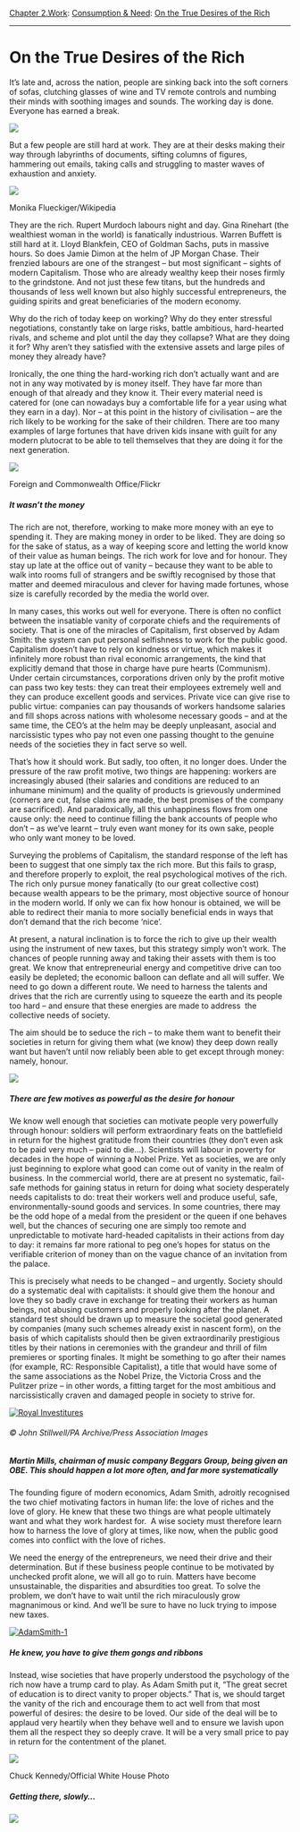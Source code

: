 [Chapter 2.Work](https://www.theschooloflife.com/thebookoflife/category/work/): [Consumption & Need](https://www.theschooloflife.com/thebookoflife/category/work/consumption-and-need/): [On the True Desires of the Rich](https://www.theschooloflife.com/thebookoflife/what-the-rich-really-want-and-why-we-should-give-it-to-them/)

* * *

# On the True Desires of the Rich

It’s late and, across the nation, people are sinking back into the soft corners of sofas, clutching glasses of wine and TV remote controls and numbing their minds with soothing images and sounds. The working day is done. Everyone has earned a break.

![](https://www.theschooloflife.com/thebookoflife/wp-content/uploads/2014/10/london-bridge-2427134_1920-1024x683.jpg)

But a few people are still hard at work. They are at their desks making their way through labyrinths of documents, sifting columns of figures, hammering out emails, taking calls and struggling to master waves of exhaustion and anxiety.

 ![](https://www.theschooloflife.com/thebookoflife/wp-content/uploads/2014/10/Rupert_Murdoch_-_World_Economic_Forum_Annual_Meeting_Davos_2009-1024x683.jpg)

Monika Flueckiger/Wikipedia

They are the rich. Rupert Murdoch labours night and day. Gina Rinehart (the wealthiest woman in the world) is fanatically industrious. Warren Buffett is still hard at it. Lloyd Blankfein, CEO of Goldman Sachs, puts in massive hours. So does Jamie Dimon at the helm of JP Morgan Chase. Their frenzied labours are one of the strangest – but most significant – sights of modern Capitalism. Those who are already wealthy keep their noses firmly to the grindstone. And not just these few titans, but the hundreds and thousands of less well known but also highly successful entrepreneurs, the guiding spirits and great beneficiaries of the modern economy.

Why do the rich of today keep on working? Why do they enter stressful negotiations, constantly take on large risks, battle ambitious, hard-hearted rivals, and scheme and plot until the day they collapse? What are they doing it for? Why aren’t they satisfied with the extensive assets and large piles of money they already have?

Ironically, the one thing the hard-working rich don’t actually want and are not in any way motivated by is money itself. They have far more than enough of that already and they know it. Their every material need is catered for (one can nowadays buy a comfortable life for a year using what they earn in a day). Nor – at this point in the history of civilisation – are the rich likely to be working for the sake of their children. There are too many examples of large fortunes that have driven kids insane with guilt for any modern plutocrat to be able to tell themselves that they are doing it for the next generation.

 ![](https://www.theschooloflife.com/thebookoflife/wp-content/uploads/2014/10/8612210069_b867fa3d5c_o-1024x755.jpg)

Foreign and Commonwealth Office/Flickr

##### It wasn’t the money

The rich are not, therefore, working to make more money with an eye to spending it. They are making money in order to be liked. They are doing so for the sake of status, as a way of keeping score and letting the world know of their value as human beings. The rich work for love and for honour. They stay up late at the office out of vanity – because they want to be able to walk into rooms full of strangers and be swiftly recognised by those that matter and deemed miraculous and clever for having made fortunes, whose size is carefully recorded by the media the world over.

In many cases, this works out well for everyone. There is often no conflict between the insatiable vanity of corporate chiefs and the requirements of society. That is one of the miracles of Capitalism, first observed by Adam Smith: the system can put personal selfishness to work for the public good. Capitalism doesn’t have to rely on kindness or virtue, which makes it infinitely more robust than rival economic arrangements, the kind that explicitly demand that those in charge have pure hearts (Communism). Under certain circumstances, corporations driven only by the profit motive can pass two key tests: they can treat their employees extremely well and they can produce excellent goods and services. Private vice can give rise to public virtue: companies can pay thousands of workers handsome salaries and fill shops across nations with wholesome necessary goods – and at the same time, the CEO’s at the helm may be deeply unpleasant, asocial and narcissistic types who pay not even one passing thought to the genuine needs of the societies they in fact serve so well.

That’s how it should work. But sadly, too often, it no longer does. Under the pressure of the raw profit motive, two things are happening: workers are increasingly abused (their salaries and conditions are reduced to an inhumane minimum) and the quality of products is grievously undermined (corners are cut, false claims are made, the best promises of the company are sacrificed). And paradoxically, all this unhappiness flows from one cause only: the need to continue filling the bank accounts of people who don’t – as we’ve learnt – truly even want money for its own sake, people who only want money to be loved.

Surveying the problems of Capitalism, the standard response of the left has been to suggest that one simply tax the rich more. But this fails to grasp, and therefore properly to exploit, the real psychological motives of the rich. The rich only pursue money fanatically (to our great collective cost) because wealth appears to be the primary, most objective source of honour in the modern world. If only we can fix how honour is obtained, we will be able to redirect their mania to more socially beneficial ends in ways that don’t demand that the rich become ‘nice’.

At present, a natural inclination is to force the rich to give up their wealth using the instrument of new taxes, but this strategy simply won’t work. The chances of people running away and taking their assets with them is too great. We know that entrepreneurial energy and competitive drive can too easily be depleted; the economic balloon can deflate and all will suffer. We need to go down a different route. We need to harness the talents and drives that the rich are currently using to squeeze the earth and its people too hard – and ensure that these energies are made to address&nbsp; the collective needs of society.

The aim should be to seduce the rich – to make them want to benefit their societies in return for giving them what (we know) they deep down really want but haven’t until now reliably been able to get except through money: namely, honour.

![](https://www.theschooloflife.com/thebookoflife/wp-content/uploads/2014/10/obama-1024x683.jpg)

##### There are few motives as powerful as the desire for honour

We know well enough that societies can motivate people very powerfully through honour: soldiers will perform extraordinary feats on the battlefield in return for the highest gratitude from their countries (they don’t even ask to be paid very much – paid to die…). Scientists will labour in poverty for decades in the hope of winning a Nobel Prize. Yet as societies, we are only just beginning to explore what good can come out of vanity in the realm of business. In the commercial world, there are at present no systematic, fail-safe methods for gaining status in return for doing what society desperately needs capitalists to do: treat their workers well and produce useful, safe, environmentally-sound goods and services. In some countries, there may be the odd hope of a medal from the president or the queen if one behaves well, but the chances of securing one are simply too remote and unpredictable to motivate hard-headed capitalists in their actions from day to day: it remains far more rational to peg one’s hopes for status on the verifiable criterion of money than on the vague chance of an invitation from the palace.

This is precisely what needs to be changed – and urgently. Society should do a systematic deal with capitalists: it should give them the honour and love they so badly crave in exchange for treating their workers as human beings, not abusing customers and properly looking after the planet. A standard test should be drawn up to measure the societal good generated by companies (many such schemes already exist in nascent form), on the basis of which capitalists should then be given extraordinarily prestigious titles by their nations in ceremonies with the grandeur and thrill of film premieres or sporting finales. It might be something to go after their names (for example, RC: Responsible Capitalist), a title that would have some of the same associations as the Nobel Prize, the Victoria Cross and the Pulitzer prize – in other words, a fitting target for the most ambitious and narcissistically craven and damaged people in society to strive for.

[![Royal Investitures](https://www.theschooloflife.com/thebookoflife/wp-content/uploads/2014/10/obe1.jpg)](http://www.thebookoflife.org/wp-content/uploads/2014/10/obe1.jpg)

###### © John Stillwell/PA Archive/Press Association Images

##### Martin Mills, chairman of music company Beggars Group, being given an OBE. This should happen a lot more often, and far more systematically

The founding figure of modern economics, Adam Smith, adroitly recognised the two chief motivating factors in human life: the love of riches and the love of glory. He knew that these two things are what people ultimately want and what they work hardest for.&nbsp; A wise society must therefore learn how to harness the love of glory at times, like now, when the public good comes into conflict with the love of riches.

We need the energy of the entrepreneurs, we need their drive and their determination. But if these business people continue to be motivated by unchecked profit alone, we will all go to ruin. Matters have become unsustainable, the disparities and absurdities too great. To solve the problem, we don’t have to wait until the rich miraculously grow magnanimous or kind. And we’ll be sure to have no luck trying to impose new taxes.

[![AdamSmith-1](https://www.theschooloflife.com/thebookoflife/wp-content/uploads/2014/10/AdamSmith-1.jpg)](http://www.thebookoflife.org/wp-content/uploads/2014/10/AdamSmith-1.jpg)

##### He knew, you have to give them gongs and ribbons

Instead, wise societies that have properly understood the psychology of the rich now have a trump card to play. As Adam Smith put it, “The great secret of education is to direct vanity to proper objects.” That is, we should target the vanity of the rich and encourage them to act well from that most powerful of desires: the desire to be loved. Our side of the deal will be to applaud very heartily when they behave well and to ensure we lavish upon them all the respect they so deeply crave. It will be a very small price to pay in return for the contentment of the planet.

 ![](https://www.theschooloflife.com/thebookoflife/wp-content/uploads/2014/10/Barack_Obama_awards_Medal_of_Honor_to_Charles_Kettles-1024x683.jpg)

Chuck Kennedy/Official White House Photo

##### Getting there, slowly…

[![](https://img.youtube.com/vi/KcUkgR4Op00/0.jpg)](https://www.youtube.com/embed/KcUkgR4Op00 '')
